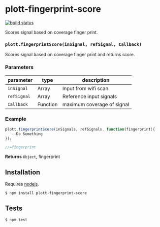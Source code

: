 # plott-fingerprint-score

[![build status](https://secure.travis-ci.org/Plott/plott-fingerprint-score.png)](http://travis-ci.org/Plott/plott-fingerprint-score)

Scores signal based on coverage finger print.


### `plott.fingerprintScore(inSignal, refSignal, Callback)`

Scores signal based on coverage finger print and returns score.


### Parameters

| parameter   | type     | description                |
| ----------- | -------- | -------------------------- |
| `inSignal`  | Array    | Input from wifi scan       |
| `refSignal` | Array    | Reference input signals    |
| `Callback`  | Function | maximum coverage of signal |


### Example

```js
plott.fingerprintScore(inSignals, refSignals, function(fingerprint){
   --Do Something
});

//=fingerprint
```


**Returns** `Object`, fingerprint

## Installation

Requires [nodejs](http://nodejs.org/).

```sh
$ npm install plott-fingerprint-score
```

## Tests

```sh
$ npm test
```



